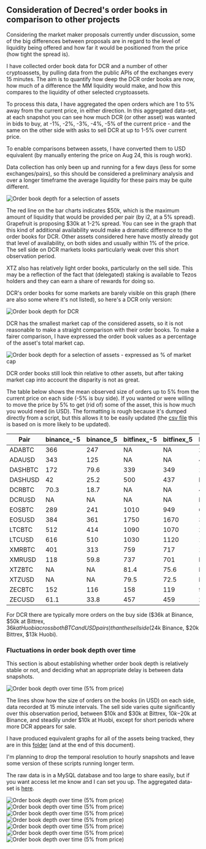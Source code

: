 ## Consideration of Decred's order books in comparison to other projects

Considering the market maker proposals currently under discussion, some of the big differences between proposals are in regard to the level of liquidity being offered and how far it would be positioned from the price (how tight the spread is).

I have collected order book data for DCR and a number of other cryptoassets, by pulling data from the public APIs of the exchanges every 15 minutes. The aim is to quantify how deep the DCR order books are now, how much of a difference the MM liquidity would make, and how this compares to the liquidity of other selected cryptoassets.

To process this data, I have aggregated the open orders which are 1 to 5% away from the current price, in either direction. In this aggregated data-set, at each snapshot you can see how much DCR (or other asset) was wanted in bids to buy, at -1%, -2%, -3%, -4%, -5% of the current price - and the same on the other side with asks to sell DCR at up to 1-5% over current price.

To enable comparisons between assets, I have converted them to USD equivalent (by manually entering the price on Aug 24, this is rough work).

Data collection has only been up and running for a few days (less for some exchanges/pairs), so this should be considered a preliminary analysis and over a longer timeframe the average liquidity for these pairs may be quite different. 

![Order book depth for a selection of assets](img/orderbook-depth.png)

The red line on the bar charts indicates $50k, which is the maximum amount of liquidity that would be provided per pair (by i2, at a 5% spread). Grapefruit is proposing $30k at 1-2% spread. You can see in the graph that this kind of additional availability would make a dramatic difference to the order books for DCR. Other assets considered here have mostly already got that level of availability, on both sides and usually within 1% of the price. The sell side on DCR markets looks particularly weak over this short observation period.

XTZ also has relatively light order books, particularly on the sell side. This may be a reflection of the fact that (delegated) staking is available to Tezos holders and they can earn a share of rewards for doing so. 

DCR's order books for some markets are barely visible on this graph (there are also some where it's not listed), so here's a DCR only version:

![Order book depth for DCR](img/orderbook-depth-DCR.png)

DCR has the smallest market cap of the considered assets, so it is not reasonable to make a straight comparison with their order books. To make a fairer comparison, I have expressed the order book values as a percentage of the asset's total market cap.

![Order book depth for a selection of assets - expressed as % of market cap](img/orderbook-depth-mcap.png)

DCR order books still look thin relative to other assets, but after taking market cap into account the disparity is not as great.

The table below shows the mean observed size of orders up to 5% from the current price on each side (-5% is buy side). If you wanted or were willing to move the price by 5% to get (rid of) some of the asset, this is how much you would need (in USD). The formatting is rough because it's dumped directly from a script, but this allows it to be easily updated (the [csv file](data/xtabs-liquidity-at-5.csv) this is based on is more likely to be updated).

|Pair   |binance_-5|binance_5|bitfinex_-5|bitfinex_5|bittrex_-5|bittrex_5|huobi_-5|huobi_5|kraken_-5|kraken_5|
|-------|----------|---------|-----------|----------|----------|---------|--------|-------|---------|--------|
|ADABTC |366       |247      |NA         |NA        |275       |135      |140     |93     |118      |31.9    |
|ADAUSD |343       |125      |NA         |NA        |45.2      |27.4     |105     |88.2   |142      |79      |
|DASHBTC|172       |79.6     |339        |349       |129       |56.9     |183     |99.8   |98.6     |38      |
|DASHUSD|42        |25.2     |500        |437       |NA        |NA       |158     |136    |60.5     |62.9    |
|DCRBTC |70.3      |18.7     |NA         |NA        |44.5      |19.3     |26.2    |14.3   |NA       |NA      |
|DCRUSD |NA        |NA       |NA         |NA        |NA        |NA       |11.6    |8.26   |NA       |NA      |
|EOSBTC |289       |241      |1010       |949       |69.4      |39.6     |483     |251    |227      |129     |
|EOSUSD |384       |361      |1750       |1670      |32        |21.2     |384     |320    |224      |223     |
|LTCBTC |512       |414      |1090       |1070      |295       |142      |350     |260    |265      |169     |
|LTCUSD |616       |510      |1030       |1120      |138       |98.3     |1040    |697    |376      |337     |
|XMRBTC |401       |313      |759        |717       |155       |84.1     |158     |105    |275      |225     |
|XMRUSD |118       |59.8     |737        |701       |NA        |NA       |162     |101    |243      |244     |
|XTZBTC |NA        |NA       |81.4       |75.6      |NA        |NA       |30.6    |15.6   |118      |193     |
|XTZUSD |NA        |NA       |79.5       |72.5      |NA        |NA       |10.4    |3.31   |98       |47.7    |
|ZECBTC |152       |116      |158        |119       |90.8      |79.1     |159     |81.1   |71.6     |23.7    |
|ZECUSD |61.1      |33.8     |457        |459       |21        |21       |203     |89.4   |74.8     |49.5    |


For DCR there are typically more orders on the buy side ($36k at Binance, $50k at Bittrex, $36k at Huobi across both BTC and USD pairs) than the sell side ($24k Binance, $20k Bittrex, $13k Huobi).

### Fluctuations in order book depth over time

This section is about establishing whether order book depth is relatively stable or not, and  deciding what an appropriate delay is between data snapshots. 

![Order book depth over time (5% from price)](img/DCR-orderbooks-time.png)

The lines show how the size of orders on the books (in USD) on each side, data recorded at 15 minute intervals. The sell side varies quite significantly over this observation period, between $10k and $30k at Bittrex, $10k-$20k at Binance, and steadily under $10k at Huobi, except for short periods where more DCR appears for sale.

I have produced equivalent graphs for all of the assets being tracked, they are in this [folder](img/) (and at the end of this document).

I'm planning to drop the temporal resolution to hourly snapshots and leave some version of these scripts running longer term.

The raw data is in a MySQL database and too large to share easily, but if you want access let me know and I can set you up. The aggregated data-set is [here](data/orderbook-observations-long.csv).

![Order book depth over time (5% from price)](img/ADA-orderbooks-time.png)
![Order book depth over time (5% from price)](img/DASH-orderbooks-time.png)
![Order book depth over time (5% from price)](img/EOS-orderbooks-time.png)
![Order book depth over time (5% from price)](img/LTC-orderbooks-time.png)
![Order book depth over time (5% from price)](img/XMR-orderbooks-time.png)
![Order book depth over time (5% from price)](img/XTZ-orderbooks-time.png)
![Order book depth over time (5% from price)](img/ZEC-orderbooks-time.png)
